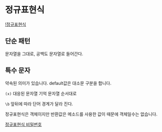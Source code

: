 # 정규표현식

[!정규표현식](https://poiemaweb.com/img/regular_expression.png)

## 단순 패턴

문자열을 그대로, 공백도 문자열로 들어간다.

## 특수 문자

약속된 의미가 있습니다. default값은 대소문 구분을 합니다.

`(x)`
대응된 문자열 기억
문자열 순서대로

`\b`
앞뒤에 따라 단어 경계가 달라 진다.

정규표현식은 객체이지만 반환값은 메소드를 사용한 값이 때문에 객체일수는 없습니다.

[정규표현식 비밀번호](https://regexr.com/3bfsi)
